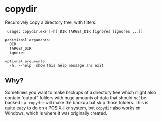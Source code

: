# copydir

Recursively copy a directory tree, with filters.

```batch
 usage: copydir.exe [-h] DIR TARGET_DIR [ignores [ignores ...]]

positional arguments:
  DIR
  TARGET_DIR
  ignores

optional arguments:
  -h, --help  show this help message and exit

```

## Why?

Sometimes you want to make backups of a directory tree which might also 
contain "output" folders with huge amounts of data that should _not_ be
backed up.  `copydir` will make the backup but skip those folders. This 
is quite easy to do on a POSIX-like system, but `copydir` also works on
Windows, which is where it was originally created.
